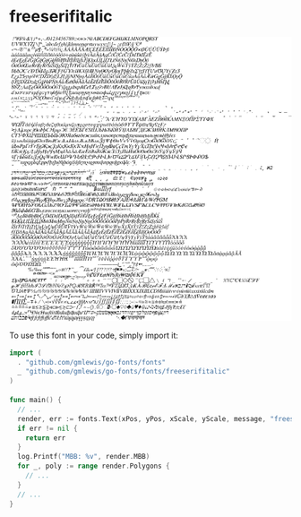 # freeserifitalic

![freeserifitalic](freeserifitalic.png)

To use this font in your code, simply import it:

```go
import (
  . "github.com/gmlewis/go-fonts/fonts"
  _ "github.com/gmlewis/go-fonts/fonts/freeserifitalic"
)

func main() {
  // ...
  render, err := fonts.Text(xPos, yPos, xScale, yScale, message, "freeserifitalic", Center)
  if err != nil {
    return err
  }
  log.Printf("MBB: %v", render.MBB)
  for _, poly := range render.Polygons {
    // ...
  }
  // ...
}
```
